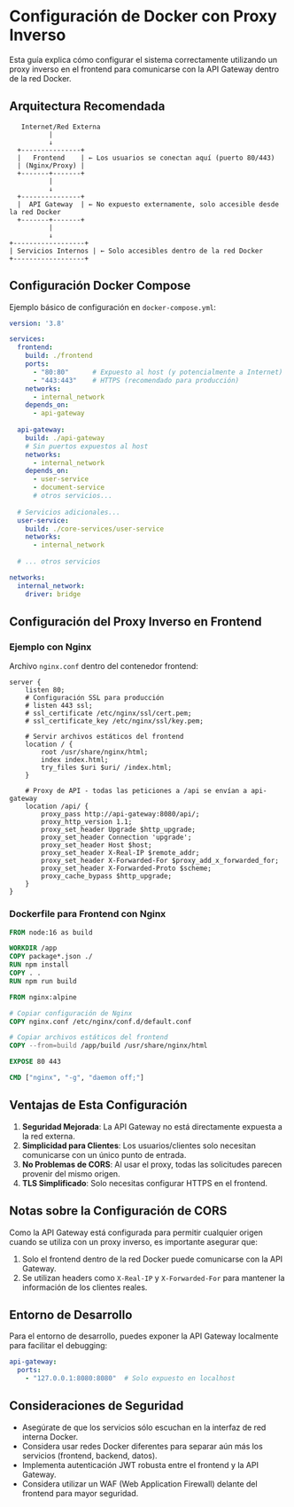 # Configuración de Docker con Proxy Inverso

Esta guía explica cómo configurar el sistema correctamente utilizando un proxy inverso en el frontend para comunicarse con la API Gateway dentro de la red Docker.

## Arquitectura Recomendada

```
   Internet/Red Externa
          |
          ↓
  +---------------+
  |   Frontend    | ← Los usuarios se conectan aquí (puerto 80/443)
  | (Nginx/Proxy) |
  +-------+-------+
          |
          ↓
  +---------------+
  |  API Gateway  | ← No expuesto externamente, solo accesible desde la red Docker
  +-------+-------+
          |
          ↓
+------------------+
| Servicios Internos | ← Solo accesibles dentro de la red Docker
+------------------+
```

## Configuración Docker Compose

Ejemplo básico de configuración en `docker-compose.yml`:

```yaml
version: '3.8'

services:
  frontend:
    build: ./frontend
    ports:
      - "80:80"      # Expuesto al host (y potencialmente a Internet)
      - "443:443"    # HTTPS (recomendado para producción)
    networks:
      - internal_network
    depends_on:
      - api-gateway
  
  api-gateway:
    build: ./api-gateway
    # Sin puertos expuestos al host
    networks:
      - internal_network
    depends_on:
      - user-service
      - document-service
      # otros servicios...
  
  # Servicios adicionales...
  user-service:
    build: ./core-services/user-service
    networks:
      - internal_network
  
  # ... otros servicios

networks:
  internal_network:
    driver: bridge
```

## Configuración del Proxy Inverso en Frontend

### Ejemplo con Nginx

Archivo `nginx.conf` dentro del contenedor frontend:

```nginx
server {
    listen 80;
    # Configuración SSL para producción
    # listen 443 ssl;
    # ssl_certificate /etc/nginx/ssl/cert.pem;
    # ssl_certificate_key /etc/nginx/ssl/key.pem;
    
    # Servir archivos estáticos del frontend
    location / {
        root /usr/share/nginx/html;
        index index.html;
        try_files $uri $uri/ /index.html;
    }
    
    # Proxy de API - todas las peticiones a /api se envían a api-gateway
    location /api/ {
        proxy_pass http://api-gateway:8080/api/;
        proxy_http_version 1.1;
        proxy_set_header Upgrade $http_upgrade;
        proxy_set_header Connection 'upgrade';
        proxy_set_header Host $host;
        proxy_set_header X-Real-IP $remote_addr;
        proxy_set_header X-Forwarded-For $proxy_add_x_forwarded_for;
        proxy_set_header X-Forwarded-Proto $scheme;
        proxy_cache_bypass $http_upgrade;
    }
}
```

### Dockerfile para Frontend con Nginx

```dockerfile
FROM node:16 as build

WORKDIR /app
COPY package*.json ./
RUN npm install
COPY . .
RUN npm run build

FROM nginx:alpine

# Copiar configuración de Nginx
COPY nginx.conf /etc/nginx/conf.d/default.conf

# Copiar archivos estáticos del frontend
COPY --from=build /app/build /usr/share/nginx/html

EXPOSE 80 443

CMD ["nginx", "-g", "daemon off;"]
```

## Ventajas de Esta Configuración

1. **Seguridad Mejorada**: La API Gateway no está directamente expuesta a la red externa.
2. **Simplicidad para Clientes**: Los usuarios/clientes solo necesitan comunicarse con un único punto de entrada.
3. **No Problemas de CORS**: Al usar el proxy, todas las solicitudes parecen provenir del mismo origen.
4. **TLS Simplificado**: Solo necesitas configurar HTTPS en el frontend.

## Notas sobre la Configuración de CORS

Como la API Gateway está configurada para permitir cualquier origen cuando se utiliza con un proxy inverso, es importante asegurar que:

1. Solo el frontend dentro de la red Docker puede comunicarse con la API Gateway.
2. Se utilizan headers como `X-Real-IP` y `X-Forwarded-For` para mantener la información de los clientes reales.

## Entorno de Desarrollo

Para el entorno de desarrollo, puedes exponer la API Gateway localmente para facilitar el debugging:

```yaml
api-gateway:
  ports:
    - "127.0.0.1:8080:8080"  # Solo expuesto en localhost
```

## Consideraciones de Seguridad

- Asegúrate de que los servicios sólo escuchan en la interfaz de red interna Docker.
- Considera usar redes Docker diferentes para separar aún más los servicios (frontend, backend, datos).
- Implementa autenticación JWT robusta entre el frontend y la API Gateway.
- Considera utilizar un WAF (Web Application Firewall) delante del frontend para mayor seguridad.